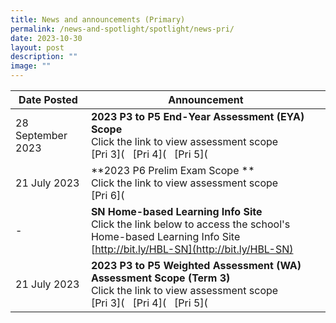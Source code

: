 ```yaml
---
title: News and announcements (Primary)
permalink: /news-and-spotlight/spotlight/news-pri/
date: 2023-10-30
layout: post
description: ""
image: ""
---
```

| Date Posted | Announcement |
| -------- | -------- | 
| 28 September 2023 | **2023 P3 to P5 End-Year Assessment (EYA) Scope** <br>Click the link to view assessment scope<br>[Pri 3]([](/files/PDF%20for%20announcements/Primary/2023%20p3%20eya%20scope.pdf) &nbsp; [Pri 4]([](/files/PDF%20for%20announcements/Primary/2023%20p4%20eya%20scope.pdf) &nbsp; [Pri 5]([](/files/PDF%20for%20announcements/Primary/2023%20p5%20eya%20scope.pdf) &nbsp;    |
| 21 July 2023 | **2023 P6 Prelim Exam Scope **<br>Click the link to view assessment scope<br>[Pri 6]([](/files/PDF%20for%20announcements/Primary/2023%20p6%20prelim%20scopes%20(final).pdf) |
| - | **SN Home-based Learning Info Site**<br>Click the link below to access the school's Home-based Learning Info Site [http://bit.ly/HBL-SN](http://bit.ly/HBL-SN)      |
| 21 July 2023 | **2023 P3 to P5 Weighted Assessment (WA) Assessment Scope (Term 3)**<br>Click the link to view assessment scope<br>[Pri 3]([](/files/PDF%20for%20announcements/Primary/(amended)%20t3%202023%20p3%20wa%20scopes%20(term%203).pdf) &nbsp; [Pri 4]([](/files/PDF%20for%20announcements/Primary/t3%202023%20p4%20wa%20scopes%20(term%203)%20(final).pdf) &nbsp; [Pri 5]([](/files/PDF%20for%20announcements/Primary/t3%202023%20p5%20wa%20scopes%20(term%203)(final).pdf) &nbsp;    |